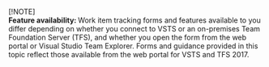
[!NOTE]  
<b>Feature availability: </b> Work item tracking forms and features available to you differ depending on whether you connect to VSTS or an on-premises Team Foundation Server (TFS), and whether you open the form from the web portal or Visual Studio Team Explorer. Forms and guidance provided in this topic reflect those available from the web portal for VSTS and TFS 2017.     

